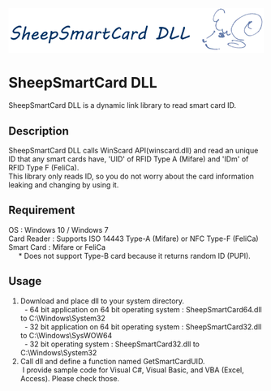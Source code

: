 ![SheepSmartCard](https://github.com/YoshiroTamura/SheepSmartCard/blob/master/sheepsmartcard-s.png)
# SheepSmartCard DLL
SheepSmartCard DLL is a dynamic link library to read smart card ID.

## Description
SheepSmartCard DLL calls WinScard API(winscard.dll) and read an unique ID that any smart cards have, 'UID' of RFID Type A (Mifare) and 'IDm' of RFID Type F (FeliCa).  
This library only reads ID, so you do not worry about the card information leaking and changing by using it.

## Requirement
OS : Windows 10 / Windows 7  
Card Reader : Supports ISO 14443 Type-A (Mifare) or NFC Type-F (FeliCa)  
Smart Card : Mifare or FeliCa  
&nbsp;&nbsp;&nbsp;&nbsp;&nbsp;* Does not support Type-B card because it returns random ID (PUPI).  

## Usage
1. Download and place dll to your system directory.  
&nbsp;&nbsp;- 64 bit application on 64 bit operating system : SheepSmartCard64.dll to C:\Windows\System32   
&nbsp;&nbsp;- 32 bit application on 64 bit operating system : SheepSmartCard32.dll to C:\Windows\SysWOW64  
&nbsp;&nbsp;- 32 bit operating system : SheepSmartCard32.dll to C:\Windows\System32  
2. Call dll and define a function named GetSmartCardUID.  
&nbsp;I provide sample code for Visual C#, Visual Basic, and VBA (Excel, Access). Please check those.    
